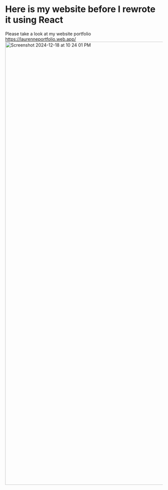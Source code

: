 # Here is my website before I rewrote it using React

Please take a look at my website portfolio https://laurenneportfolio.web.app/
<img width="1415" alt="Screenshot 2024-12-18 at 10 24 01 PM" src="https://github.com/user-attachments/assets/174859f1-42d9-4316-ac5c-2a640f7690b9" />
